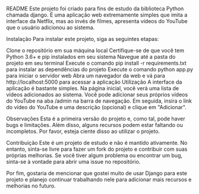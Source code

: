 README
Este projeto foi criado para fins de estudo da biblioteca Python chamada django. É uma aplicação web extremamente simples que imita a interface da Netflix, mas ao invés de filmes, apresenta vídeos do YouTube que o usuário adicionou ao sistema.

Instalação
Para instalar este projeto, siga as seguintes etapas:

Clone o repositório em sua máquina local
Certifique-se de que você tem Python 3.6+ e pip instalados em seu sistema
Navegue até a pasta do projeto em seu terminal
Execute o comando pip install -r requirements.txt para instalar as dependências do projeto
Execute o comando python app.py para iniciar o servidor web
Abra um navegador da web e vá para http://localhost:5000 para acessar a aplicação
Utilização
A interface da aplicação é bastante simples. Na página inicial, você verá uma lista de vídeos adicionados ao sistema. Você pode adicionar seus próprios vídeos do YouTube na aba /admin na barra de navegação. Em seguida, insira o link do vídeo do YouTube e uma descrição (opcional) e clique em "Adicionar".


Observações
Esta é a primeira versão do projeto e, como tal, pode haver bugs e limitações. Além disso, alguns recursos podem estar faltando ou incompletos. Por favor, esteja ciente disso ao utilizar o projeto.

Contribuição
Este é um projeto de estudo e não é mantido ativamente. No entanto, sinta-se livre para fazer um fork do projeto e contribuir com suas próprias melhorias. Se você tiver algum problema ou encontrar um bug, sinta-se à vontade para abrir uma issue no repositório.

Por fim, gostaria de mencionar que gostei muito de usar Django para este projeto e planejo continuar trabalhando nele para adicionar mais recursos e melhorias no futuro.